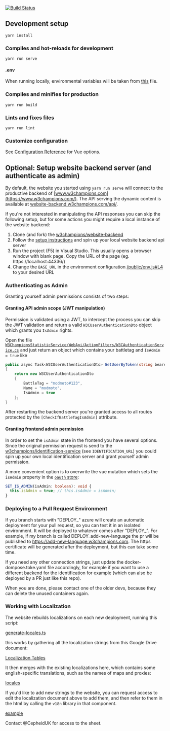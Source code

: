 [![Build Status](https://dev.azure.com/w3champions/w3champions/_apis/build/status/website?branchName=master)](https://dev.azure.com/w3champions/w3champions/_build/latest?definitionId=1&branchName=master)

## Development setup

```
yarn install
```

### Compiles and hot-reloads for development

```
yarn run serve
```

#### .env
When running locally, environmental variables will be taken from [this](https://github.com/w3champions/website/blob/master/public/env.js) file.

### Compiles and minifies for production

```
yarn run build
```

### Lints and fixes files

```
yarn run lint
```

### Customize configuration

See [Configuration Reference](https://cli.vuejs.org/config/) for Vue options.

## Optional: Setup website backend server (and authenticate as admin)
By default, the website you started using `yarn run serve` will connect to the productive
backend of [www.w3champions.com](https://www.w3champions.com/). The API serving the dynamic content
is available at [website-backend.w3champions.com/api/](https://website-backend.w3champions.com/api/). 

If you're not interested in manipulating the API responses you can skip the following setup, but for some
actions you might require a local instance of the website backend:

1) Clone (and fork) the [w3champions/website-backend](https://github.com/w3champions/website-backend)
2) Follow the [setup instructions](https://github.com/w3champions/website-backend#readme) and spin up your local website backend api server
3) Run the project (F5) in Visual Studio. This usually opens a browser window with blank page. Copy the URL of the page (eg. https://localhost:44336/)
4) Change the `BASE_URL` in the environment configuration [/public/env.js#L4](./public/env.js#L4) to your desired URL

### Authenticating as Admin

Granting yourself admin permissions consists of two steps:

#### Granting API admin scope (JWT manipulation)

Permission is validated using a JWT, to intercept the process you can skip the 
JWT validation and return a valid `W3CUserAuthenticationDto` object which grants you `IsAdmin` rights.

Open the file [`W3ChampionsStatisticService/WebApi/ActionFilters/W3CAuthenticationService.cs`](https://github.com/w3champions/website-backend/blob/master/W3ChampionsStatisticService/WebApi/ActionFilters/W3CAuthenticationService.cs) and just return an object which contains your battletag and `IsAdmin = true` like

```csharp
public async Task<W3CUserAuthenticationDto> GetUserByToken(string bearer)
{
    return new W3CUserAuthenticationDto
    {
        BattleTag = "modmoto#123",
        Name = "modmoto",
        IsAdmin = true
    };
}
```

After restarting the backend server you're granted access to all routes protected
by the `[CheckIfBattleTagIsAdmin]` attribute.

#### Granting frontend admin permission

In order to set the `isAdmin` state in the frontend you have several options. Since the original
permission request is send to the [w3champions/identification-service](https://github.com/w3champions/identification-service) (see `IDENTIFICATION_URL`) you
could spin up your own local identification server and grant yourself admin permission.

A more convenient option is to overwrite the vue mutation which sets the
`isAdmin` property in the [`oauth` store](src/store/oauth/store.ts):

```typescript
SET_IS_ADMIN(isAdmin: boolean): void {
  this.isAdmin = true; // this.isAdmin = isAdmin;
}
```

### Deploying to a Pull Request Environment
If you branch starts with "DEPLOY_" azure will create an automatic deployment for your pull request, so you can test it in an isolated environment. It will be deployed to whatever comes after "DEPLOY_". For example, if my branch is called DEPLOY_add-new-language the pr will be published to https://add-new-language.w3champions.com. The https certificate will be generated after the deployment, but this can take some time.

If you need any other connection strings, just update the docker-dompose.toke.yaml file accordingly, for example if you want to use a different backend for the identification for example (which can also be deployed by a PR just like this repo).

When you are done, please contact one of the older devs, because they can delete the unused containers again.

### Working with Localization
The website rebuilds localizations on each new deployment, running this script:

[generate-locales.ts](https://github.com/w3champions/website/blob/master/scripts/generate-locales.ts)

this works by gathering all the localization strings from this Google Drive document:

[Localization Tables](https://docs.google.com/spreadsheets/d/1V5f4zguWDmk9nbnoXSJm9g-ZxImo83NJpSY17EUkzOc)

It then merges with the existing localizations here, which contains some english-specific translations, such as the names of maps and proxies:

[locales](https://github.com/w3champions/website/tree/master/src/locales)

If you'd like to add new strings to the website, you can request access to edit the localization document above to add them, and then refer to them in the html by calling the `v18n` library in that component.

[example](https://github.com/w3champions/website/blob/10eb639aad5175481a6230d3ff55a18f11f831f5/src/views/Home.vue#L8)

Contact @CepheidUK for access to the sheet.
